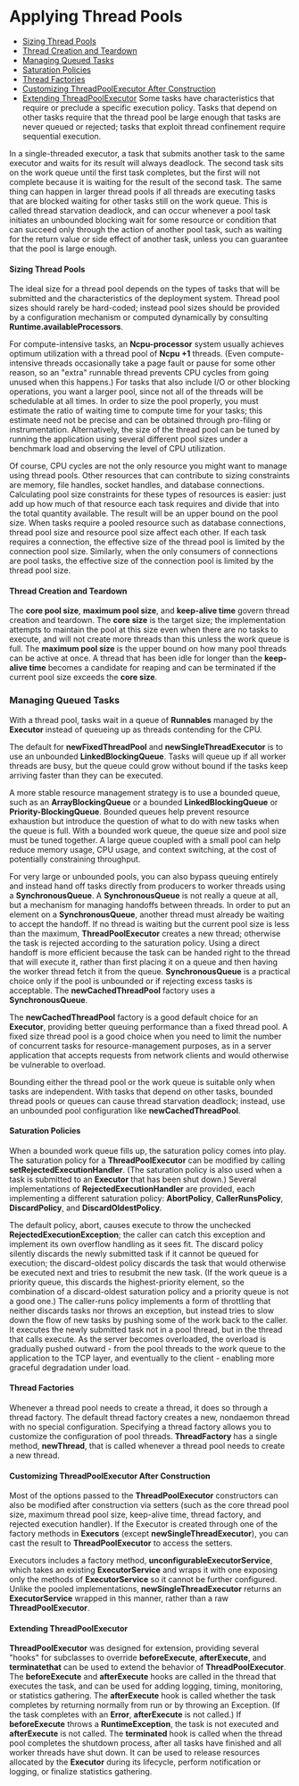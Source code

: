 # Applying Thread Pools
* [Sizing Thread Pools](#sizing-thread-pools)
* [Thread Creation and Teardown](#thread-creation-and-teardown)
* [Managing Queued Tasks](#managing-queued-tasks)
* [Saturation Policies](#saturation-policies)
* [Thread Factories](#thread-factories)
* [Customizing ThreadPoolExecutor After Construction](#customizing-threadpoolexecutor-after-construction)
* [Extending ThreadPoolExecutor](#extending-threadpoolexecutor)
Some tasks have characteristics that require or preclude a specific execution policy. Tasks that depend on other tasks require that the thread pool be large enough that tasks are never queued or rejected; tasks that exploit thread confinement require sequential execution.

In a single-threaded executor, a task that submits another task to the same executor and waits for its result will always deadlock. The second task sits on the work queue until the first task completes, but the first will not complete because it is waiting for the result of the second task. The same thing can happen in larger thread pools if all threads are executing tasks that are blocked waiting for other tasks still on the work queue. This is called thread starvation deadlock, and can occur whenever a pool task initiates an unbounded blocking wait for some resource or condition that can succeed only through the action of another pool task, such as waiting for the return value or side effect of another task, unless you can guarantee that the pool is large enough.
#### Sizing Thread Pools
The ideal size for a thread pool depends on the types of tasks that will be submitted and the characteristics of the deployment system. Thread pool sizes should rarely be hard-coded; instead pool sizes should be provided by a configuration mechanism or computed dynamically by consulting **Runtime.availableProcessors**.

For compute-intensive tasks, an **Ncpu-processor** system usually achieves optimum utilization with a thread pool of **Ncpu +1** threads. (Even compute-intensive threads occasionally take a page fault or pause for some other reason, so an "extra" runnable thread prevents CPU cycles from going unused when this happens.) For tasks that also include I/O or other blocking operations, you want a larger pool, since not all of the threads will be schedulable at all times. In order to size the pool properly, you must estimate the ratio of waiting time to compute time for your tasks; this estimate need not be precise and can be obtained through pro-filing or instrumentation. Alternatively, the size of the thread pool can be tuned by running the application using several different pool sizes under a benchmark load and observing the level of CPU utilization.

Of course, CPU cycles are not the only resource you might want to manage using thread pools. Other resources that can contribute to sizing constraints are memory, file handles, socket handles, and database connections. Calculating pool size constraints for these types of resources is easier: just add up how much of that resource each task requires and divide that into the total quantity available. The result will be an upper bound on the pool size. When tasks require a pooled resource such as database connections, thread pool size and resource pool size affect each other. If each task requires a connection, the effective size of the thread pool is limited by the connection pool size. Similarly, when the only consumers of connections are pool tasks, the effective size of the connection pool is limited by the thread pool size.
#### Thread Creation and Teardown 
The **core pool size**, **maximum pool size**, and **keep-alive time** govern thread creation and teardown. The **core size** is the target size; the implementation attempts to maintain the pool at this size even when there are no tasks to execute, and will not create more threads than this unless the work queue is full. The **maximum pool size** is the upper bound on how many pool threads can be active at once. A thread that has been idle for longer than the **keep-alive time** becomes a candidate for reaping and can be terminated if the current pool size exceeds the **core size**.
### Managing Queued Tasks
With a thread pool, tasks wait in a queue of **Runnables** managed by the **Executor** instead of queueing up as threads contending for the CPU.

The default for **newFixedThreadPool** and **newSingleThreadExecutor** is to use an unbounded **LinkedBlockingQueue**. Tasks will queue up if all worker threads are busy, but the queue could grow without bound if the tasks keep arriving faster than they can be executed.

A more stable resource management strategy is to use a bounded queue, such as an **ArrayBlockingQueue** or a bounded **LinkedBlockingQueue** or **Priority-BlockingQueue**. Bounded queues help prevent resource exhaustion but introduce the question of what to do with new tasks when the queue is full. With a bounded work queue, the queue size and pool size must be tuned together. A large queue coupled with a small pool can help reduce memory usage, CPU usage, and context switching, at the cost of potentially constraining throughput.

For very large or unbounded pools, you can also bypass queuing entirely and instead hand off tasks directly from producers to worker threads using a **SynchronousQueue**. A **SynchronousQueue** is not really a queue at all, but a mechanism for managing handoffs between threads. In order to put an element on a **SynchronousQueue**, another thread must already be waiting to accept the handoff. If no thread is waiting but the current pool size is less than the maximum, **ThreadPoolExecutor** creates a new thread; otherwise the task is rejected according to the saturation policy. Using a direct handoff is more efficient because the task can be handed right to the thread that will execute it, rather than first placing it on a queue and then having the worker thread fetch it from the queue. **SynchronousQueue** is a practical choice only if the pool is unbounded or if rejecting excess tasks is acceptable. The **newCachedThreadPool** factory uses a **SynchronousQueue**.

The **newCachedThreadPool** factory is a good default choice for an **Executor**, providing better queuing performance than a fixed thread pool. A fixed size thread pool is a good choice when you need to limit the number of concurrent tasks for resource-management purposes, as in a server application that accepts requests from network clients and would otherwise be vulnerable to overload.

Bounding either the thread pool or the work queue is suitable only when tasks are independent. With tasks that depend 
on other tasks, bounded thread pools or queues can cause thread starvation deadlock; instead, use an unbounded pool 
configuration like **newCachedThreadPool**.
#### Saturation Policies
When a bounded work queue fills up, the saturation policy comes into play. The saturation policy for a **ThreadPoolExecutor** can be modified by calling **setRejectedExecutionHandler**. (The saturation policy is also used when a task is submitted to an **Executor** that has been shut down.) Several implementations of **RejectedExecutionHandler** are provided, each implementing a different saturation policy: **AbortPolicy**, **CallerRunsPolicy**, **DiscardPolicy**, and **DiscardOldestPolicy**.

The default policy, abort, causes execute to throw the unchecked **RejectedExecutionException**; the caller can catch this exception and implement its own overflow handling as it sees fit. The discard policy silently discards the newly submitted task if it cannot be queued for execution; the discard-oldest policy discards the task that would otherwise be executed next and tries to resubmit the new task. (If the work queue is a priority queue, this discards the highest-priority element, so the combination of a discard-oldest saturation policy and a priority queue is not a good one.) The caller-runs policy implements a form of throttling that neither discards tasks nor throws an exception, but instead tries to slow down the flow of new tasks by pushing some of the work back to the caller. It executes the newly submitted task not in a pool thread, but in the thread that calls execute. As the server becomes overloaded, the overload is gradually pushed outward - from the pool threads to the work queue to the application to the TCP layer, and eventually to the client - enabling more graceful degradation under load.
#### Thread Factories
Whenever a thread pool needs to create a thread, it does so through a thread factory. The default thread factory creates a new, nondaemon thread with no special configuration. Specifying a thread factory allows you to customize the configuration of pool threads. **ThreadFactory** has a single method, **newThread**, that is called whenever a thread pool needs to create a new thread.
#### Customizing ThreadPoolExecutor After Construction
Most of the options passed to the **ThreadPoolExecutor** constructors can also be modified after construction via setters (such as the core thread pool size, maximum thread pool size, keep-alive time, thread factory, and rejected execution handler). If the Executor is created through one of the factory methods in **Executors** (except **newSingleThreadExecutor**), you can cast the result to **ThreadPoolExecutor** to access the setters.

Executors includes a factory method, **unconfigurableExecutorService**, which takes an existing **ExecutorService** and wraps it with one exposing only the methods of **ExecutorService** so it cannot be further configured. Unlike the pooled implementations, **newSingleThreadExecutor** returns an **ExecutorService** wrapped in this manner, rather than a raw **ThreadPoolExecutor**.
#### Extending ThreadPoolExecutor 
**ThreadPoolExecutor** was designed for extension, providing several "hooks" for subclasses to override **beforeExecute**, **afterExecute**, and **terminatethat** can be used to extend the behavior of **ThreadPoolExecutor**. The **beforeExecute** and **afterExecute** hooks are called in the thread that executes the task, and can be used for adding logging, timing, monitoring, or statistics gathering. The **afterExecute** hook is called whether the task completes by returning normally from run or by throwing an Exception. (If the task completes with an **Error**, **afterExecute** is not called.) If **beforeExecute** throws a **RuntimeException**, the task is not executed and **afterExecute** is not called. The **terminated** hook is called when the thread pool completes the shutdown process, after all tasks have finished and all worker threads have shut down. It can be used to release resources allocated by the **Executor** during its lifecycle, perform notification or logging, or finalize statistics gathering.